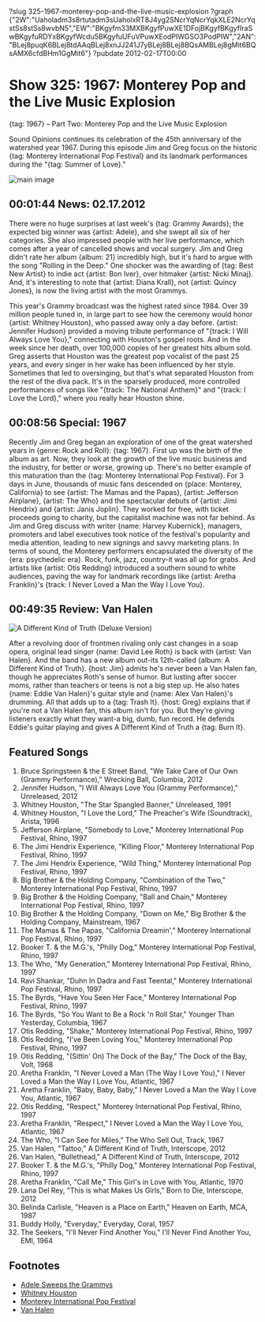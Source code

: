 ?slug 325-1967-monterey-pop-and-the-live-music-explosion
?graph {"2W":"Uaholadm3s8rtutadm3sUaholxRT8J4yg2SNcrYqNcrYqkXLE2NcrYqstSs8stSs8wvbN5","EW":"BKgyfm33MXBKgyfPuwXE1DFojBKgyfBKgyfIraSwBKgyfuRDYxBKgyfWcdu5BKgyfuUFuVPuwXEodPIWGSO3PodPIW","2AN":"BLej8puqK6BLej8tdAAqBLej8xnJJ241J7yBLej8BLej8BQsAMBLej8gMit6BQsAMX6cfdBHm1GgMit6"}
?pubdate 2012-02-17T00:00

# Show 325: 1967: Monterey Pop and the Live Music Explosion
{tag: 1967} – Part Two: Monterey Pop and the Live Music Explosion

Sound Opinions continues its celebration of the 45th anniversary of the watershed year 1967. During this episode Jim and Greg focus on the historic {tag: Monterey International Pop Festival} and its landmark performances during the "{tag: Summer of Love}."

![main image](//static.soundopinions.org/images/2012/monterey.jpg)


## 00:01:44 News: 02.17.2012
There were no huge surprises at last week's {tag: Grammy Awards}; the expected big winner was {artist: Adele}, and she swept all six of her categories. She also impressed people with her live performance, which comes after a year of cancelled shows and vocal surgery. Jim and Greg didn't rate her album {album: 21} incredibly high, but it's hard to argue with the song "Rolling in the Deep." One shocker was the awarding of {tag: Best New Artist} to indie act {artist: Bon Iver}, over hitmaker {artist: Nicki Minaj}. And, it's interesting to note that {artist: Diana Krall}, not {artist: Quincy Jones}, is now the living artist with the most Grammys.

This year's Grammy broadcast was the highest rated since 1984. Over 39 million people tuned in, in large part to see how the ceremony would honor {artist: Whitney Houston}, who passed away only a day before. {artist: Jennifer Hudson} provided a moving tribute performance of "{track: I Will Always Love You}," connecting with Houston's gospel roots. And in the week since her death, over 100,000 copies of her greatest hits album sold. Greg asserts that Houston was the greatest pop vocalist of the past 25 years, and every singer in her wake has been influenced by her style. Sometimes that led to oversinging, but that's what separated Houston from the rest of the diva pack. It's in the sparsely produced, more controlled performances of songs like "{track: The National Anthem}" and "{track: I Love the Lord}," where you really hear Houston shine.

## 00:08:56 Special: 1967
Recently Jim and Greg began an exploration of one of the great watershed years in {genre: Rock and Roll}: {tag: 1967}. First up was the birth of the album as art. Now, they look at the growth of the live music business and the industry, for better or worse, growing up. There's no better example of this maturation than the {tag: Monterey International Pop Festival}. For 3 days in June, thousands of music fans descended on {place: Monterey, California} to see {artist: The Mamas and the Papas}, {artist: Jefferson Airplane}, {artist: The Who} and the spectacular debuts of {artist: Jimi Hendrix} and {artist: Janis Joplin}. They worked for free, with ticket proceeds going to charity, but the capitalist machine was not far behind. As Jim and Greg discuss with writer {name: Harvey Kubernick}, managers, promoters and label executives took notice of the festival's popularity and media attention, leading to new signings and savvy marketing plans. In terms of sound, the Monterey performers encapsulated the diversity of the {era: psychedelic era}. Rock, funk, jazz, country-it was all up for grabs. And artists like {artist: Otis Redding} introduced a southern sound to white audiences, paving the way for landmark recordings like {artist: Aretha Franklin}'s {track: I Never Loved a Man the Way I Love You}.

## 00:49:35 Review: Van Halen
![A Different Kind of Truth (Deluxe Version)](//static.soundopinions.org/assets/325/2AN0.jpg "166529/498355190")

After a revolving door of frontmen rivaling only cast changes in a soap opera, original lead singer {name: David Lee Roth} is back with {artist: Van Halen}. And the band has a new album out-its 12th-called {album: A Different Kind of Truth}. {host: Jim} admits he's never been a Van Halen fan, though he appreciates Roth's sense of humor. But lusting after soccer moms, rather than teachers or teens is not a big step up. He also hates {name: Eddie Van Halen}'s guitar style and {name: Alex Van Halen}'s drumming. All that adds up to a {tag: Trash It}. {host: Greg} explains that if you're not a Van Halen fan, this album isn't for you. But they're giving listeners exactly what they want-a big, dumb, fun record. He defends Eddie's guitar playing and gives A Different Kind of Truth a {tag: Burn It}.

## Featured Songs
1. Bruce Springsteen & the E Street Band, "We Take Care of Our Own (Grammy Performance)," Wrecking Ball, Columbia, 2012
2. Jennifer Hudson, "I Will Always Love You (Grammy Performance)," Unreleased, 2012
3. Whitney Houston, "The Star Spangled Banner," Unreleased, 1991
4. Whitney Houston, "I Love the Lord," The Preacher's Wife (Soundtrack), Arista, 1996
5. Jefferson Airplane, "Somebody to Love," Monterey International Pop Festival, Rhino, 1997
6. The Jimi Hendrix Experience, "Killing Floor," Monterey International Pop Festival, Rhino, 1997
7. The Jimi Hendrix Experience, "Wild Thing," Monterey International Pop Festival, Rhino, 1997
8. Big Brother & the Holding Company, "Combination of the Two," Monterey International Pop Festival, Rhino, 1997
9. Big Brother & the Holding Company, "Ball and Chain," Monterey International Pop Festival, Rhino, 1997
10. Big Brother & the Holding Company, "Down on Me," Big Brother & the Holding Company, Mainstream, 1967
11. The Mamas & The Papas, "California Dreamin'," Monterey International Pop Festival, Rhino, 1997
12. Booker T. & the M.G.'s, "Philly Dog," Monterey International Pop Festival, Rhino, 1997
13. The Who, "My Generation," Monterey International Pop Festival, Rhino, 1997
14. Ravi Shankar, "Duhn In Dadra and Fast Teental," Monterey International Pop Festival, Rhino, 1997
15. The Byrds, "Have You Seen Her Face," Monterey International Pop Festival, Rhino, 1997
16. The Byrds, "So You Want to Be a Rock 'n Roll Star," Younger Than Yesterday, Columbia, 1967
17. Otis Redding, "Shake," Monterey International Pop Festival, Rhino, 1997
18. Otis Redding, "I've Been Loving You," Monterey International Pop Festival, Rhino, 1997
19. Otis Redding, "(Sittin' On) The Dock of the Bay," The Dock of the Bay, Volt, 1968
20. Aretha Franklin, "I Never Loved a Man (The Way I Love You)," I Never Loved a Man the Way I Love You, Atlantic, 1967
21. Aretha Franklin, "Baby, Baby, Baby," I Never Loved a Man the Way I Love You, Atlantic, 1967
22. Otis Redding, "Respect," Monterey International Pop Festival, Rhino, 1997
23. Aretha Franklin, "Respect," I Never Loved a Man the Way I Love You, Atlantic, 1967
24. The Who, "I Can See for Miles," The Who Sell Out, Track, 1967
25. Van Halen, "Tattoo," A Different Kind of Truth, Interscope, 2012
26. Van Halen, "Bullethead," A Different Kind of Truth, Interscope, 2012
27. Booker T. & the M.G.'s, "Philly Dog," Monterey International Pop Festival, Rhino, 1997
28. Aretha Franklin, "Call Me," This Girl's in Love with You, Atlantic, 1970
29. Lana Del Rey, "This is what Makes Us Girls," Born to Die, Interscope, 2012
30. Belinda Carlisle, "Heaven is a Place on Earth," Heaven on Earth, MCA, 1987
31. Buddy Holly, "Everyday," Everyday, Coral, 1957
32. The Seekers, "I'll Never Find Another You," I'll Never Find Another You, EMI, 1964

## Footnotes 
- [Adele Sweeps the Grammys](http://www.hollywoodreporter.com/news/grammy-awards-2012-winners-whitney-houston-death-adele-289778)
- [Whitney Houston](http://live.whitneyhouston.com/)
- [Monterey International Pop Festival](https://www.criterion.com/boxsets/326-the-complete-monterey-pop-festival)
- [Van Halen](http://www.van-halen.com/)
